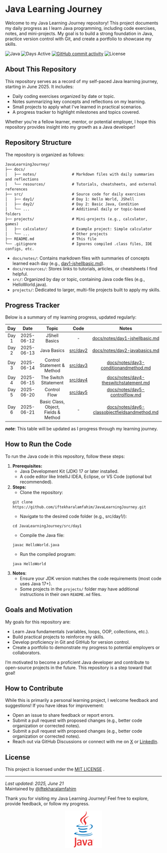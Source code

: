 # Java Learning Journey
Welcome to my Java Learning Journey repository! This project documents my daily progress as I learn Java programming, including code exercises, notes, and mini-projects. My goal is to build a strong foundation in Java, practice version control with Git, and create a portfolio to showcase my skills.

![Java](https://img.shields.io/badge/Java-Learning-red?logo=java&logoColor=white)
![Days Active](https://img.shields.io/badge/Day-6-blue)
[![GitHub commit activity](https://img.shields.io/github/commit-activity/m/iftekharalamfahim/JavaLearningJourney)](https://github.com/iftekharalamfahim/JavaLearningJourney/commits)
![License](https://img.shields.io/badge/License-MIT-yellow.svg)
## About This Repository  
This repository serves as a record of my self-paced Java learning journey, starting in June 2025. It includes:  
- Daily coding exercises organized by date or topic.
- Notes summarizing key concepts and reflections on my learning.
- Small projects to apply what I've learned in practical scenarios.
- A progress tracker to highlight milestones and topics covered.  

Whether you're a fellow learner, mentor, or potential employer, I hope this repository provides insight into my growth as a Java developer!  

## Repository Structure
The repository is organized as follows:
```
JavaLearningJourney/
├── docs/
│   ├── notes/                # Markdown files with daily summaries and reflections
│   └── resources/            # Tutorials, cheatsheets, and external references
├── src/                      # Source code for daily exercises
│   ├── day1/                 # Day 1: Hello World, JShell
│   ├── day2/                 # Day 2: Basic Java, Condition 
│   └── ...                   # Additional daily or topic-based folders
├── projects/                 # Mini-projects (e.g., calculator, games)
│   ├── calculator/           # Example project: Simple calculator
│   └── ...                   # Other projects
├── README.md                 # This file
└── .gitignore                # Ignores compiled .class files, IDE configs, etc.
```

- `docs/notes/`: Contains markdown files with summaries of concepts learned each day (e.g., [day1-jshellbasic.md](docs/notes/day1-jshellbasic.md)).
- `docs/resources/`: Stores links to tutorials, articles, or cheatsheets I find helpful.
- `src/`: Organized by day or topic, containing Java code files (e.g., HelloWorld.java).
- `projects/`: Dedicated to larger, multi-file projects built to apply my skills.
## Progress Tracker
Below is a summary of my learning progress, updated regularly:

|  Day  |    Date    |                Topic                 |         Code         |                              Notes                               |
|:-----:|:----------:|:------------------------------------:|:--------------------:|:----------------------------------------------------------------:|
| Day 1 | 2025-06-12 |            JShell Basics             |          -           | [docs/notes/day1-jshellbasic.md](docs/notes/day1-jshellbasic.md) |  
| Day 2 | 2025-06-13 |             Java Basics              | [src/day2](src/day2) | [docs/notes/day2-javabasics.md](docs/notes/day2-javabasics.md)                                                                 |
| Day 3 | 2025-06-14 |      Control Statement & Method      | [src/day3](src/day3) |              [docs/notes/day3-conditionandmethod.md](docs/notes/day3-conditionandmethod.md)                                                                                                                  |
| Day 4 | 2025-06-15 |        The Switch Sttatement         | [src/day4](src/day4) |[docs/notes/day4-theswitchstatement.md](docs/notes/day4-theswitchstatement.md)                                                                                                                                                                                                              |
| Day 5 | 2025-06-20 |             Control Flow             | [src/day5](src/day5) |  [docs/notes/day5-controlflow.md](docs/notes/day5-controlflow.md)                                                                                                                                                                                                                                                                                          |
| Day 6 | 2025-06-21 | Basic Class, Object, Fields & Method |          -           |                       [docs/notes/day6-classobjectfieldsandmethod.md](docs/notes/day6-classobjectfieldsandmethod.md)                                                                                                                                                                                                                                                                                                                                     |

***_note_***: This table will be updated as I progress through my learning journey.
## How to Run the Code
To run the Java code in this repository, follow these steps:
1. **Prerequisites:**
     - Java Development Kit (JDK) 17 or later installed.
     - A code editor like IntelliJ IDEA, Eclipse, or VS Code (optional but recommended).
2. **Steps:**
     - Clone the repository:
   ```shell
   git clone https://github.com/iftekharalamfahim/JavaLearningJourney.git
   ```
     - Navigate to the desired code folder (e.g., src/day1/):
   ```shell
   cd JavaLearningJourney/src/day1
   ```
     - Compile the Java file:
   ```shell
   javac HelloWorld.java
   ```
     - Run the compiled program:
   ```shell
   java HelloWorld
   ```
3. **Notes**:
   - Ensure your JDK version matches the code requirements (most code uses Java 17+).
   - Some projects in the `projects/` folder may have additional instructions in their own `README.md` files.
## Goals and Motivation
My goals for this repository are:
- Learn Java fundamentals (variables, loops, OOP, collections, etc.).
- Build practical projects to reinforce my skills.
- Develop proficiency in Git and GitHub for version control.
- Create a portfolio to demonstrate my progress to potential employers or collaborators.  

I’m motivated to become a proficient Java developer and contribute to open-source projects in the future. This repository is a step toward that goal!
## How to Contribute
While this is primarily a personal learning project, I welcome feedback and suggestions! If you have ideas for improvement:
- Open an issue to share feedback or report errors.
- Submit a pull request with proposed changes (e.g., better code organization or corrected notes).
- Submit a pull request with proposed changes (e.g., better code organization or corrected notes).
- Reach out via GitHub Discussions or connect with me on [X](https://x.com/_IftekharFahim) or [LinkedIn](https://www.linkedin.com/in/iftekharalamfahim/).
## License
  This project is licensed under the [MIT  LICENSE](LICENSE) .
  ***
*Last updated: 2025, June 21*    
Maintained by [@iftekharalamfahim](https://github.com/iftekharalamfahim)  
  

Thank you for visiting my Java Learning Journey! Feel free to explore, provide feedback, or follow my progress.
<div align="center">
  <a href="https://www.java.com/">
    <img src="https://raw.githubusercontent.com/devicons/devicon/master/icons/java/java-original-wordmark.svg" alt="Java" width="120"/>
  </a>
</div>  


 